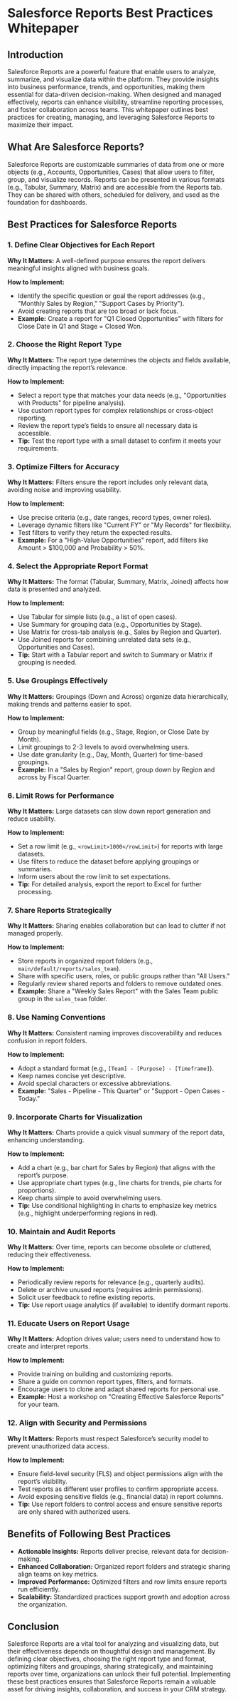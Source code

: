 # Salesforce Reports Best Practices Whitepaper

## Introduction
Salesforce Reports are a powerful feature that enable users to analyze, summarize, and visualize data within the platform. They provide insights into business performance, trends, and opportunities, making them essential for data-driven decision-making. When designed and managed effectively, reports can enhance visibility, streamline reporting processes, and foster collaboration across teams. This whitepaper outlines best practices for creating, managing, and leveraging Salesforce Reports to maximize their impact.

## What Are Salesforce Reports?

Salesforce Reports are customizable summaries of data from one or more objects (e.g., Accounts, Opportunities, Cases) that allow users to filter, group, and visualize records. Reports can be presented in various formats (e.g., Tabular, Summary, Matrix) and are accessible from the Reports tab. They can be shared with others, scheduled for delivery, and used as the foundation for dashboards.

## Best Practices for Salesforce Reports

### 1. Define Clear Objectives for Each Report

**Why It Matters:** A well-defined purpose ensures the report delivers meaningful insights aligned with business goals.

**How to Implement:**

* Identify the specific question or goal the report addresses (e.g., "Monthly Sales by Region," "Support Cases by Priority").
* Avoid creating reports that are too broad or lack focus.
* **Example:** Create a report for "Q1 Closed Opportunities" with filters for Close Date in Q1 and Stage = Closed Won.

### 2. Choose the Right Report Type

**Why It Matters:** The report type determines the objects and fields available, directly impacting the report’s relevance.

**How to Implement:**

* Select a report type that matches your data needs (e.g., "Opportunities with Products" for pipeline analysis).
* Use custom report types for complex relationships or cross-object reporting.
* Review the report type’s fields to ensure all necessary data is accessible.
* **Tip:** Test the report type with a small dataset to confirm it meets your requirements.

### 3. Optimize Filters for Accuracy

**Why It Matters:** Filters ensure the report includes only relevant data, avoiding noise and improving usability.

**How to Implement:**

* Use precise criteria (e.g., date ranges, record types, owner roles).
* Leverage dynamic filters like "Current FY" or "My Records" for flexibility.
* Test filters to verify they return the expected results.
* **Example:** For a "High-Value Opportunities" report, add filters like Amount > $100,000 and Probability > 50%.

### 4. Select the Appropriate Report Format

**Why It Matters:** The format (Tabular, Summary, Matrix, Joined) affects how data is presented and analyzed.

**How to Implement:**

* Use Tabular for simple lists (e.g., a list of open cases).
* Use Summary for grouping data (e.g., Opportunities by Stage).
* Use Matrix for cross-tab analysis (e.g., Sales by Region and Quarter).
* Use Joined reports for combining unrelated data sets (e.g., Opportunities and Cases).
* **Tip:** Start with a Tabular report and switch to Summary or Matrix if grouping is needed.

### 5. Use Groupings Effectively

**Why It Matters:** Groupings (Down and Across) organize data hierarchically, making trends and patterns easier to spot.

**How to Implement:**

* Group by meaningful fields (e.g., Stage, Region, or Close Date by Month).
* Limit groupings to 2-3 levels to avoid overwhelming users.
* Use date granularity (e.g., Day, Month, Quarter) for time-based groupings.
* **Example:** In a "Sales by Region" report, group down by Region and across by Fiscal Quarter.

### 6. Limit Rows for Performance

**Why It Matters:** Large datasets can slow down report generation and reduce usability.

**How to Implement:**

* Set a row limit (e.g., `<rowLimit>1000</rowLimit>`) for reports with large datasets.
* Use filters to reduce the dataset before applying groupings or summaries.
* Inform users about the row limit to set expectations.
* **Tip:** For detailed analysis, export the report to Excel for further processing.

### 7. Share Reports Strategically

**Why It Matters:** Sharing enables collaboration but can lead to clutter if not managed properly.

**How to Implement:**

* Store reports in organized report folders (e.g., `main/default/reports/sales_team`).
* Share with specific users, roles, or public groups rather than "All Users."
* Regularly review shared reports and folders to remove outdated ones.
* **Example:** Share a "Weekly Sales Report" with the Sales Team public group in the `sales_team` folder.

### 8. Use Naming Conventions

**Why It Matters:** Consistent naming improves discoverability and reduces confusion in report folders.

**How to Implement:**

* Adopt a standard format (e.g., `[Team] - [Purpose] - [Timeframe]`).
* Keep names concise yet descriptive.
* Avoid special characters or excessive abbreviations.
* **Example:** "Sales - Pipeline - This Quarter" or "Support - Open Cases - Today."

### 9. Incorporate Charts for Visualization

**Why It Matters:** Charts provide a quick visual summary of the report data, enhancing understanding.

**How to Implement:**

* Add a chart (e.g., bar chart for Sales by Region) that aligns with the report’s purpose.
* Use appropriate chart types (e.g., line charts for trends, pie charts for proportions).
* Keep charts simple to avoid overwhelming users.
* **Tip:** Use conditional highlighting in charts to emphasize key metrics (e.g., highlight underperforming regions in red).

### 10. Maintain and Audit Reports

**Why It Matters:** Over time, reports can become obsolete or cluttered, reducing their effectiveness.

**How to Implement:**

* Periodically review reports for relevance (e.g., quarterly audits).
* Delete or archive unused reports (requires admin permissions).
* Solicit user feedback to refine existing reports.
* **Tip:** Use report usage analytics (if available) to identify dormant reports.

### 11. Educate Users on Report Usage

**Why It Matters:** Adoption drives value; users need to understand how to create and interpret reports.

**How to Implement:**

* Provide training on building and customizing reports.
* Share a guide on common report types, filters, and formats.
* Encourage users to clone and adapt shared reports for personal use.
* **Example:** Host a workshop on "Creating Effective Salesforce Reports" for your team.

### 12. Align with Security and Permissions

**Why It Matters:** Reports must respect Salesforce’s security model to prevent unauthorized data access.

**How to Implement:**

* Ensure field-level security (FLS) and object permissions align with the report’s visibility.
* Test reports as different user profiles to confirm appropriate access.
* Avoid exposing sensitive fields (e.g., financial data) in report columns.
* **Tip:** Use report folders to control access and ensure sensitive reports are only shared with authorized users.

## Benefits of Following Best Practices

* **Actionable Insights:** Reports deliver precise, relevant data for decision-making.
* **Enhanced Collaboration:** Organized report folders and strategic sharing align teams on key metrics.
* **Improved Performance:** Optimized filters and row limits ensure reports run efficiently.
* **Scalability:** Standardized practices support growth and adoption across the organization.

## Conclusion

Salesforce Reports are a vital tool for analyzing and visualizing data, but their effectiveness depends on thoughtful design and management. By defining clear objectives, choosing the right report type and format, optimizing filters and groupings, sharing strategically, and maintaining reports over time, organizations can unlock their full potential. Implementing these best practices ensures that Salesforce Reports remain a valuable asset for driving insights, collaboration, and success in your CRM strategy.
